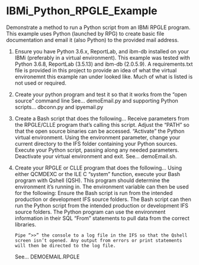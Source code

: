 # IBMi_Python_RPGLE_Example
Demonstrate a method to run a Python script from an IBMi RPGLE program. This example uses Python (launched by RPG) to create basic file documentation and email it (also Python) to the provided mail address.

1)	Ensure you have Python 3.6.x, ReportLab, and ibm-db installed on your IBMi (preferably in a virtual environment). 
           This example was tested with Python 3.6.8, ReportLab (3.5.13) and ibm-db (2.0.5.9). 
           A requirements.txt file is provided in this project to provide an idea of what the virtual environemnt this example ran under looked like. Much of what is listed is not used or required.

2)	Create your python program and test it so that it works from the “open source” command line
           See… demoEmail.py and supporting Python scripts… dbconn.py and ipyemail.py

3)	Create a Bash script that does the following...
          Receive parameters from the RPGLE/CLLE program that’s calling this script.
          Adjust the “PATH” so that the open source binaries can be accessed.
          “Activate” the Python virtual environment.
          Using the environment parameter, change your current directory to the IFS folder containing your Python sources.
          Execute your Python script, passing along any needed parameters.
          Deactivate your virtual environment and exit.
          See… demoEmail.sh.

4)	Create your RPGLE or CLLE program that does the following...
	  Using either QCMDEXC or the ILE C “system” function, execute your Bash program with Qshell (QSH).
	    This program should determine the environment it’s running in. The environment variable can then be used for the following:
              Ensure the Bash script is run from the intended production or development IFS source folders.
              The Bash script can then run the Python script from the intended production or development IFS source folders.
              The Python program can use the environment information in their SQL “From” statements to pull data from the correct libraries. 
			
	    Pipe “>>” the console to a log file in the IFS so that the Qshell screen isn’t opened. Any output from errors or print statements will then be directed to the log file.
		
	  See… DEMOEMAIL.RPGLE
